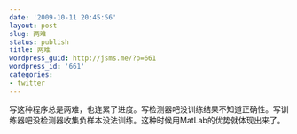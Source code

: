 ```yaml
---
date: '2009-10-11 20:45:56'
layout: post
slug: 两难
status: publish
title: 两难
wordpress_guid: http://jsms.me/?p=661
wordpress_id: '661'
categories:
- twitter
---
```


写这种程序总是两难，也连累了进度。写检测器吧没训练结果不知道正确性。写训练器吧没检测器收集负样本没法训练。这种时候用MatLab的优势就体现出来了。
